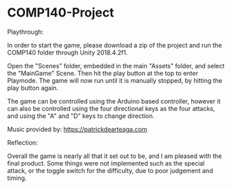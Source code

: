 # COMP140-Project

Playthrough:

In order to start the game, please download a zip of the project and run the COMP140 folder through Unity 2018.4.2f1.

Open the "Scenes" folder, embedded in the main "Assets" folder, and select the "MainGame" Scene. Then hit the play button at the top to enter Playmode. The game will now run until it is manually stopped, by hitting the play button again.

The game can be controlled using the Arduino based controller, however it can also be controlled using the four directional keys as the four attacks, and using the "A" and "D" keys to change direction.

Music provided by: https://patrickdearteaga.com

Reflection:

Overall the game is nearly all that it set out to be, and I am pleased with the final product. Some things were not implemented such as the special attack, or the toggle switch for the difficulty, due to poor judgement and timing.
